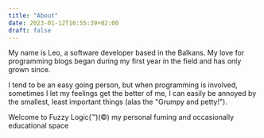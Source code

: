 ```yaml
---
title: "About"
date: 2023-01-12T16:55:39+02:00
draft: false
---
```


My name is Leo, a software developer based in the Balkans. My love for programming blogs began during my first year in the field and has only grown since.

I tend to be an easy going person, but when programming is involved, sometimes I let my feelings get the better of me, I can easily be annoyed by the smallest, 
least important things (alas the "Grumpy and petty!").

Welcome to Fuzzy Logic(™)(©) my personal fuming and occasionally educational space
